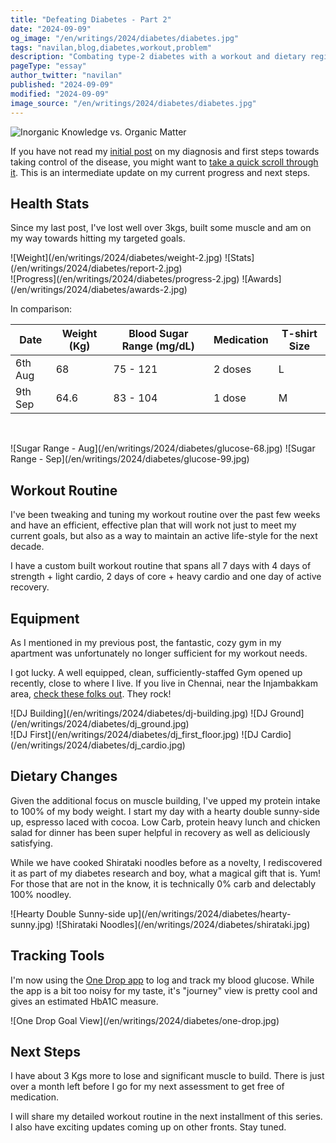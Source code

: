 ```yaml
---
title: "Defeating Diabetes - Part 2"
date: "2024-09-09"
og_image: "/en/writings/2024/diabetes/diabetes.jpg"
tags: "navilan,blog,diabetes,workout,problem"
description: "Combating type-2 diabetes with a workout and dietary regimen."
pageType: "essay"
author_twitter: "navilan"
published: "2024-09-09"
modified: "2024-09-09"
image_source: "/en/writings/2024/diabetes/diabetes.jpg"
---
```


![Inorganic Knowledge vs. Organic Matter](/en/writings/2024/diabetes/diabetes.jpg)

If you have not read my [initial post][] on my diagnosis and first steps towards taking control of the disease, you might want to [take a quick scroll through it][initial post]. This is an intermediate update on my current progress and next steps.

[initial post]: /en/writings/2024/2024-08-06-defeating-diabetes.html

## Health Stats

Since my last post, I've lost well over 3kgs, built some muscle and am on my way towards hitting my targeted goals.

<div class="row-wise">
![Weight](/en/writings/2024/diabetes/weight-2.jpg)
![Stats](/en/writings/2024/diabetes/report-2.jpg)
</div>

<div class="row-wise">
![Progress](/en/writings/2024/diabetes/progress-2.jpg)
![Awards](/en/writings/2024/diabetes/awards-2.jpg)
</div>

In comparison:

| Date      | Weight (Kg) | Blood Sugar Range (mg/dL) | Medication      | T-shirt Size |
|-----------|-------------|---------------------------|-----------------|--------------|
| 6th Aug   | 68          | 75 - 121                  | 2 doses         | L            |
| 9th Sep   | 64.6        | 83 - 104                  | 1 dose          | M            |

&nbsp;

<div class="row-wise">
![Sugar Range - Aug](/en/writings/2024/diabetes/glucose-68.jpg)
![Sugar Range - Sep](/en/writings/2024/diabetes/glucose-99.jpg)
</div>

## Workout Routine

I've been tweaking and tuning my workout routine over the past few weeks and have an efficient, effective plan that will work not just to meet my current goals, but also as a way to maintain an active life-style for the next decade.

I have a custom built workout routine that spans all 7 days with 4 days of strength + light cardio, 2 days of core + heavy cardio and one day of active recovery.

## Equipment

As I mentioned in my previous post, the fantastic, cozy gym in my apartment was unfortunately no longer sufficient for my workout needs.

I got lucky. A well equipped, clean, sufficiently-staffed Gym opened up recently, close to where I live. If you live in Chennai, near the Injambakkam area, [check these folks out][DJ]. They rock!

[DJ]: https://djfitnessstudio.in/

<div class="row-wise wider">
![DJ Building](/en/writings/2024/diabetes/dj-building.jpg)
![DJ Ground](/en/writings/2024/diabetes/dj_ground.jpg)
</div>

<div class="row-wise wider">
![DJ First](/en/writings/2024/diabetes/dj_first_floor.jpg)
![DJ Cardio](/en/writings/2024/diabetes/dj_cardio.jpg)
</div>

## Dietary Changes

Given the additional focus on muscle building, I've upped my protein intake to 100% of my body weight. I start my day with a hearty double sunny-side up, espresso laced with cocoa. Low Carb, protein heavy lunch and chicken salad for dinner has been super helpful in recovery as well as deliciously satisfying.

While we have cooked Shirataki noodles before as a novelty, I rediscovered it as part of my diabetes research and boy, what a magical gift that is. Yum! For those that are not in the know, it is technically 0% carb and delectably 100% noodley.

<div class="row-wise wider">
![Hearty Double Sunny-side up](/en/writings/2024/diabetes/hearty-sunny.jpg)
![Shirataki Noodles](/en/writings/2024/diabetes/shirataki.jpg)
</div>

## Tracking Tools

I'm now using the [One Drop app][] to log and track my blood glucose. While the app is a bit too noisy for my taste, it's "journey" view is pretty cool and gives an estimated HbA1C measure.

[One Drop app]: https://onedrop.today/

<div class="row-wise">
![One Drop Goal View](/en/writings/2024/diabetes/one-drop.jpg)
</div>

## Next Steps

I have about 3 Kgs more to lose and significant muscle to build. There is just over a month left before I go for my next assessment to get free of medication.

I will share my detailed workout routine in the next installment of this series. I also have exciting updates coming up on other fronts. Stay tuned.